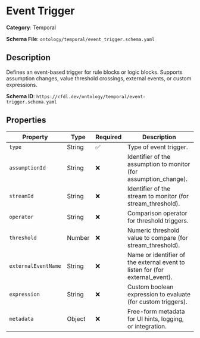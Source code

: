 # Event Trigger

**Category**: Temporal

**Schema File**: `ontology/temporal/event_trigger.schema.yaml`

## Description

Defines an event-based trigger for rule blocks or logic blocks. Supports assumption changes, value threshold crossings, external events, or custom expressions.


**Schema ID**: `https://cfdl.dev/ontology/temporal/event-trigger.schema.yaml`

## Properties

| Property | Type | Required | Description |
|----------|------|----------|-------------|
| `type` | String | ✅ | Type of event trigger. |
| `assumptionId` | String | ❌ | Identifier of the assumption to monitor (for assumption_change). |
| `streamId` | String | ❌ | Identifier of the stream to monitor (for stream_threshold). |
| `operator` | String | ❌ | Comparison operator for threshold triggers. |
| `threshold` | Number | ❌ | Numeric threshold value to compare (for stream_threshold). |
| `externalEventName` | String | ❌ | Name or identifier of the external event to listen for (for external_event). |
| `expression` | String | ❌ | Custom boolean expression to evaluate (for custom triggers). |
| `metadata` | Object | ❌ | Free-form metadata for UI hints, logging, or integration. |


